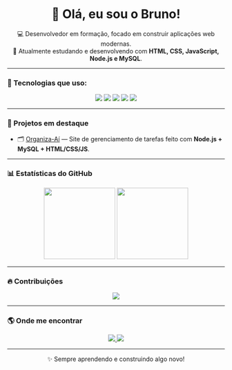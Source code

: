 <h1 align="center">👋 Olá, eu sou o Bruno!</h1>

<p align="center">
  💻 Desenvolvedor em formação, focado em construir aplicações web modernas. <br>
  🚀 Atualmente estudando e desenvolvendo com <strong>HTML, CSS, JavaScript, Node.js e MySQL</strong>.
</p>

---

### 🧠 Tecnologias que uso:

<p align="center">
  <img src="https://img.shields.io/badge/HTML5-E34F26?style=for-the-badge&logo=html5&logoColor=white" />
  <img src="https://img.shields.io/badge/CSS3-1572B6?style=for-the-badge&logo=css3&logoColor=white" />
  <img src="https://img.shields.io/badge/JavaScript-F7DF1E?style=for-the-badge&logo=javascript&logoColor=black" />
  <img src="https://img.shields.io/badge/Node.js-43853D?style=for-the-badge&logo=node.js&logoColor=white" />
  <img src="https://img.shields.io/badge/MySQL-005C84?style=for-the-badge&logo=mysql&logoColor=white" />
</p>

---

### 🚀 Projetos em destaque

- 🗂️ [Organiza-Aí](https://github.com/BMateusSs/OrganizaAi) — Site de gerenciamento de tarefas feito com **Node.js + MySQL + HTML/CSS/JS**.

---

### 📊 Estatísticas do GitHub

<p align="center">
  <img src="https://github-readme-stats.vercel.app/api?username=BMateusSs&show_icons=true&theme=radical" height="165">
  <img src="https://github-readme-stats.vercel.app/api/top-langs/?username=BMateusSs&layout=compact&theme=radical" height="165">
</p>

---

### 🔥 Contribuições

<p align="center">
  <img src="https://streak-stats.demolab.com?user=BMateusSs&theme=radical" />
</p>

---

### 🌎 Onde me encontrar

<p align="center">
  <a href="https://www.linkedin.com/in/SEU_LINKEDIN/" target="_blank">
    <img src="https://img.shields.io/badge/LinkedIn-0A66C2?style=for-the-badge&logo=linkedin&logoColor=white" />
  </a>
  <a href="mailto:SEU_EMAIL">
    <img src="https://img.shields.io/badge/Email-D14836?style=for-the-badge&logo=gmail&logoColor=white" />
  </a>
</p>

---

<p align="center">✨ Sempre aprendendo e construindo algo novo!</p>
